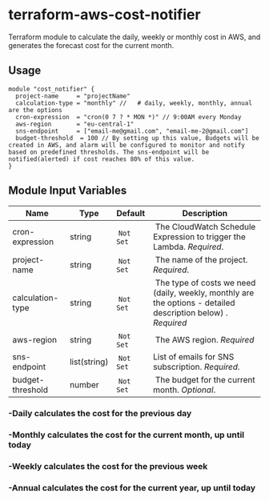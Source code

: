 # terraform-aws-cost-notifier

Terraform module to calculate the daily, weekly or monthly cost in AWS, and generates the forecast cost for the current month.


## Usage

```hcl
module "cost_notifier" {
  project-name     = "projectName"
  calculation-type = "monthly" //   # daily, weekly, monthly, annual are the options
  cron-expression  = "cron(0 7 ? * MON *)" // 9:00AM every Monday
  aws-region       = "eu-central-1"
  sns-endpoint     = ["email-me@gmail.com", "email-me-2@gmail.com"]
  budget-threshold  = 100 // By setting up this value, Budgets will be created in AWS, and alarm will be configured to monitor and notify based on predefined thresholds. The sns-endpoint will be notified(alerted) if cost reaches 80% of this value.
}
```

## Module Input Variables

| Name                    | Type                             | Default    | Description                                                                                                                 |
| ----------------------- | -------------------------------- | ---------- | --------------------------------------------------------------------------------------------------------------------------- |
| cron-expression     | string                           |  `Not Set` |  The CloudWatch Schedule Expression to trigger the Lambda. _Required_.                |
| project-name                    | string                           |  `Not Set` |  The name of the project. _Required_.                                                                              |
| calculation-type                    | string                      |  `Not Set`     |  The type of costs we need (daily, weekly, monthly are the options - detailed description below) . _Required_                                                                            |
| aws-region     | string                           |  `Not Set` |  The AWS region. _Required_              |
| sns-endpoint                  | list(string)                           |  `Not Set` | List of emails for SNS subscription. _Required_. |
| budget-threshold                 | number                          |  `Not Set` |  The budget for the current month. _Optional_.|

<h3> -Daily calculates the cost for the previous day </h3>
<h3> -Monthly calculates the cost for the current month, up until today </h3>
<h3> -Weekly calculates the cost for the previous week </h3>
<h3> -Annual calculates the cost for the current year, up until today</h3>